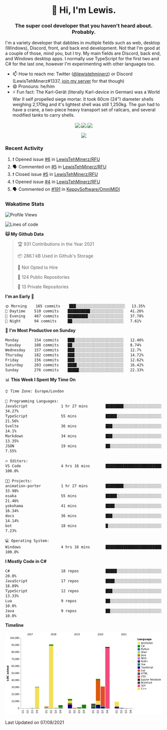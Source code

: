 <h1 align="center">👋 Hi, I'm Lewis.</h1>
<h3 align="center">The super cool developer that you haven't heard about. Probably.</h3>

I'm a variety developer that dabbles in multiple fields such as web, desktop (Windows), Discord, front, and back end development. Not that I'm good at a couple of those, mind you, but I try. My main fields are Discord, back end, and Windows desktop apps. I normally use TypeScript for the first two and C# for the last one, however I'm experimenting with other languages too.

- 📫 How to reach me: Twitter ([@lewistehminerz](https://twitter.com/lewistehminerz)) or Discord (LewisTehMinerz#1337, [join my server](https://discord.gg/XnUh7JB) for that though)
- 😄 Pronouns: he/him
- ⚡ Fun fact: The Karl-Gerät (literally Karl-device in German) was a World War II self propelled siege mortar. It took 60cm (24") diameter shells weighing 2,170kg and it's lightest shell was still 1,250kg. The gun had to have a crane, a two-piece heavy transport set of railcars, and several modified tanks to carry shells.

<p align="center">
  <a href="https://github.com/anuraghazra/github-readme-stats">
    <img align="center" src="https://github-readme-stats.vercel.app/api?username=LewisTehMinerz&count_private=true&show_icons=true&theme=gruvbox">
  </a>
  <a href="https://github.com/anuraghazra/github-readme-stats">
    <img align="center" src="https://github-readme-stats.vercel.app/api/top-langs?username=LewisTehMinerz&layout=compact&theme=gruvbox">
  </a>
  <a href="https://github.com/anuraghazra/github-readme-stats">
    <img align="center" src="https://github-readme-stats.vercel.app/api/wakatime?username=LewisTehMinerz&layout=compact&theme=gruvbox">
  </a>
</p>

<p align="center">
  <a href="https://github.com/ryo-ma/github-profile-trophy">
    <img align="center" src="https://github-profile-trophy.vercel.app/?username=ryo-ma&theme=gruvbox">
  </a>
</p>

### Recent Activity
<!--START_SECTION:activity-->
1. ❗️ Opened issue [#6](https://github.com/LewisTehMinerz/RFU/issues/6) in [LewisTehMinerz/RFU](https://github.com/LewisTehMinerz/RFU)
2. 🗣 Commented on [#5](https://github.com/LewisTehMinerz/RFU/issues/5) in [LewisTehMinerz/RFU](https://github.com/LewisTehMinerz/RFU)
3. ❗️ Closed issue [#5](https://github.com/LewisTehMinerz/RFU/issues/5) in [LewisTehMinerz/RFU](https://github.com/LewisTehMinerz/RFU)
4. ❗️ Opened issue [#4](https://github.com/LewisTehMinerz/RFU/issues/4) in [LewisTehMinerz/RFU](https://github.com/LewisTehMinerz/RFU)
5. 🗣 Commented on [#191](https://github.com/KeppySoftware/OmniMIDI/issues/191) in [KeppySoftware/OmniMIDI](https://github.com/KeppySoftware/OmniMIDI)
<!--END_SECTION:activity-->

### Wakatime Stats
<!--START_SECTION:waka-->
![Profile Views](http://img.shields.io/badge/Profile%20Views-4-blue)

![Lines of code](https://img.shields.io/badge/From%20Hello%20World%20I%27ve%20Written-328186%20lines%20of%20code-blue)

**🐱 My Github Data** 

> 🏆 931 Contributions in the Year 2021
 > 
> 📦 286.1 kB Used in Github's Storage 
 > 
> 🚫 Not Opted to Hire
 > 
> 📜 124 Public Repositories 
 > 
> 🔑 13 Private Repositories  
 > 
**I'm an Early 🐤** 

```text
🌞 Morning    165 commits    ███░░░░░░░░░░░░░░░░░░░░░░   13.35% 
🌆 Daytime    510 commits    ██████████░░░░░░░░░░░░░░░   41.26% 
🌃 Evening    467 commits    █████████░░░░░░░░░░░░░░░░   37.78% 
🌙 Night      94 commits     ██░░░░░░░░░░░░░░░░░░░░░░░   7.61%

```
📅 **I'm Most Productive on Sunday** 

```text
Monday       154 commits    ███░░░░░░░░░░░░░░░░░░░░░░   12.46% 
Tuesday      108 commits    ██░░░░░░░░░░░░░░░░░░░░░░░   8.74% 
Wednesday    157 commits    ███░░░░░░░░░░░░░░░░░░░░░░   12.7% 
Thursday     182 commits    ███░░░░░░░░░░░░░░░░░░░░░░   14.72% 
Friday       156 commits    ███░░░░░░░░░░░░░░░░░░░░░░   12.62% 
Saturday     203 commits    ████░░░░░░░░░░░░░░░░░░░░░   16.42% 
Sunday       276 commits    █████░░░░░░░░░░░░░░░░░░░░   22.33%

```


📊 **This Week I Spent My Time On** 

```text
⌚︎ Time Zone: Europe/London

💬 Programming Languages: 
JavaScript               1 hr 27 mins        ████████░░░░░░░░░░░░░░░░░   34.27% 
TypeScript               55 mins             █████░░░░░░░░░░░░░░░░░░░░   21.56% 
Svelte                   36 mins             ███░░░░░░░░░░░░░░░░░░░░░░   14.1% 
Markdown                 34 mins             ███░░░░░░░░░░░░░░░░░░░░░░   13.35% 
JSON                     19 mins             ██░░░░░░░░░░░░░░░░░░░░░░░   7.55%

🔥 Editors: 
VS Code                  4 hrs 16 mins       █████████████████████████   100.0%

🐱‍💻 Projects: 
animation-porter         1 hr 27 mins        ████████░░░░░░░░░░░░░░░░░   33.98% 
osaka                    55 mins             █████░░░░░░░░░░░░░░░░░░░░   21.46% 
yokohama                 41 mins             ████░░░░░░░░░░░░░░░░░░░░░   16.34% 
docs                     36 mins             ███░░░░░░░░░░░░░░░░░░░░░░   14.14% 
bot                      18 mins             █░░░░░░░░░░░░░░░░░░░░░░░░   7.23%

💻 Operating System: 
Windows                  4 hrs 16 mins       █████████████████████████   100.0%

```

**I Mostly Code in C#** 

```text
C#                       18 repos            █████░░░░░░░░░░░░░░░░░░░░   20.0% 
JavaScript               17 repos            ████░░░░░░░░░░░░░░░░░░░░░   18.89% 
TypeScript               12 repos            ███░░░░░░░░░░░░░░░░░░░░░░   13.33% 
Lua                      9 repos             ██░░░░░░░░░░░░░░░░░░░░░░░   10.0% 
Java                     9 repos             ██░░░░░░░░░░░░░░░░░░░░░░░   10.0%

```


**Timeline**

![Chart not found](https://raw.githubusercontent.com/LewisTehMinerz/LewisTehMinerz/master/charts/bar_graph.png) 


 Last Updated on 07/08/2021
<!--END_SECTION:waka-->
